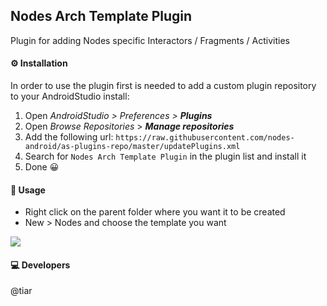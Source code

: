 ﻿
## Nodes Arch Template Plugin

Plugin for adding Nodes specific Interactors / Fragments / Activities

#### ⚙ Installation

In order to use the plugin first is needed to add a custom plugin repository to your AndroidStudio install:

1. Open *AndroidStudio > Preferences > **Plugins***
2. Open *Browse Repositories* > ***Manage repositories***
3. Add the following url: `https://raw.githubusercontent.com/nodes-android/as-plugins-repo/master/updatePlugins.xml`
4. Search for `Nodes Arch Template Plugin` in the plugin list and install it
5. Done 😀

#### 🔧 Usage
-   Right click on the parent folder where you want it to be created
-   New > Nodes and choose the template you want

![](https://raw.githubusercontent.com/nodes-android/androidstudio-livetemplates-mvvm/master/assets/example.png)

#### 💻 Developers
@tiar
